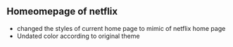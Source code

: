 ## Homeomepage of netflix

- changed the styles of current home page to mimic of netflix home page 
- Undated color according to original theme


